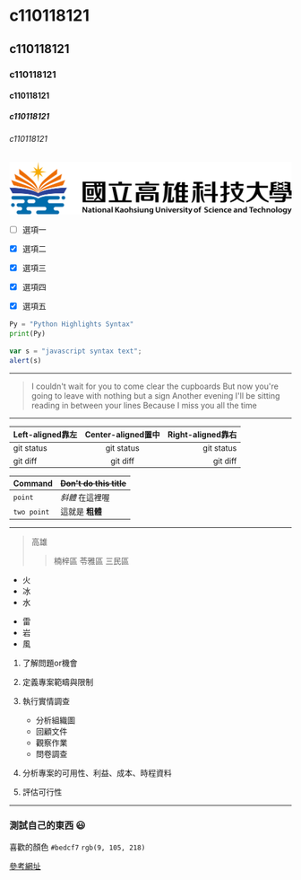 #  c110118121
##  c110118121
###  c110118121
####  c110118121
#####  c110118121
######  c110118121
![alt NKUST](nkust.png "nkust")

- [ ] 選項一
- [x] 選項二
- [x] 選項三
- [x] 選項四
- [x] 選項五



```python
Py = "Python Highlights Syntax"
print(Py)
``` 


```js
var s = "javascript syntax text";
alert(s)
``` 

---


>I couldn't wait for you to come clear the cupboards
>But now you're going to leave with nothing but a sign
>Another evening I'll be sitting reading in between your lines
>Because I miss you all the time

---

| Left-aligned靠左 | Center-aligned置中 | Right-aligned靠右 |
| :---         |     :---:      |          ---: |
| git status   | git status     | git status    |
| git diff     | git diff       | git diff      |


| Command | ~~Don't do this title~~ |
| --- | --- |
| `point` |  *斜體* 在這裡喔 |
| `two point` | 這就是 **粗體**  |


---

>高雄
>>楠梓區
>>苓雅區
>>三民區

- 火
- 冰
- 水
* 雷
* 岩
* 風

1. 了解問題or機會
   
1. 定義專案範疇與限制
   
1. 執行實情調查
   + 分析組織圖
   + 回顧文件
   + 觀察作業
   + 問卷調查
  
4. 分析專案的可用性、利益、成本、時程資料
   
4. 評估可行性



---
### 測試自己的東西 :smiley:

喜歡的顏色 `#bedcf7`
`rgb(9, 105, 218)`

[參考網址](https://docs.github.com/zh/get-started/writing-on-github/getting-started-with-writing-and-formatting-on-github/basic-writing-and-formatting-syntax)
